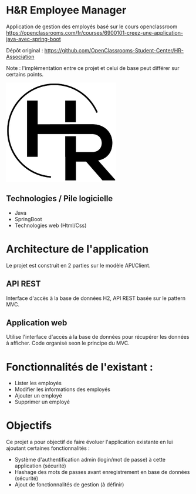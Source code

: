 # H&R Employee Manager

Application de gestion des employés basé sur le cours openclassroom https://openclassrooms.com/fr/courses/6900101-creez-une-application-java-avec-spring-boot

Dépôt original : https://github.com/OpenClassrooms-Student-Center/HR-Association

Note : l'implémentation entre ce projet et celui de base peut différer sur certains points.

![alt text](logo.png "Title")

## Technologies / Pile logicielle

- Java
- SpringBoot
- Technologies web (Html/Css)

# Architecture de l'application

Le projet est construit en 2 parties sur le modèle API/Client.

## API REST

Interface d'accès à la base de données H2, API REST basée sur le pattern MVC.

## Application web

Utilise l'interface d'accès à la base de données pour récupérer les données à afficher. 
Code organisé seon le principe du MVC.

# Fonctionnalités de l'existant : 

- Lister les employés
- Modifier les informations des employés
- Ajouter un employé
- Supprimer un employé

# Objectifs

Ce projet a pour objectif de faire évoluer l'application existante en lui ajoutant certaines fonctionnalités :

- Système d'authentification admin (login/mot de passe) à cette application (sécurité)
- Hashage des mots de passes avant enregistrement en base de données (sécurité)
- Ajout de fonctionnalités de gestion (à définir)
